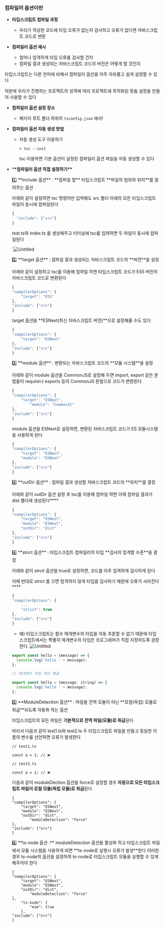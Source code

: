 ### 컴파일러 옵션이란

- **타입스크립트 컴파일 과정**

  - 우리가 작성한 코드에 타입 오류가 없는지 검사하고 오류가 없다면 자바스크립트 코드로 변환

- **컴파일러 옵션 예시**

  - 얼마나 엄격하게 타입 오류를 검사할 건지
  - 컴파일 결과 생성되는 자바스크립트 코드의 버전은 어떻게 할 것인지

타입스크립트는 다른 언어에 비해서 컴파일러 옵션을 아주 자유롭고 쉽게 설정할 수 있다

덕분에 우리가 진행하는 프로젝트의 성격에 따라 프로젝트에 최적화된 맞춤 설정을 만들어 사용할 수 있다

- **컴파일러 옵션 설정 장소**

  - 패키지 루트 폴더 하위의 `tsconfig.json` 에서!

- **컴파일러 옵션 자동 생성 방법**

  - 자동 생성 도구 이용하기
    ```shell
    > tsc --init
    ```
    tsc 이용하면 기본 옵션이 설정된 컴파일러 옵션 파일을 자동 생성할 수 있다

- \***\*컴파일러 옵션 직접 설정하기\*\***
    <aside>
    1️⃣ **include 옵션**
    : **컴파일 할** 타입스크립트 **파일의 범위와 위치**를 알려주는 옵션
    
    </aside>
    
    아래와 같이 설정하면 tsc 명령어만 입력해도 src 폴더 아래의 모든 타입스크립트 파일이 동시에 컴파일된다
    
    ```jsx
    {
      "include": ["src"]
    }
    ```
    
    test.ts와 index.ts 를 생성해주고 터미널에 tsc를 입력하면 두 파일이 동시에 컴파일된다

  `![Untitled](https://s3-us-west-2.amazonaws.com/secure.notion-static.com/4c0d64dd-b449-4230-aadc-68bd0cdb39f2/Untitled.png)

    <aside>
    2️⃣ **target 옵션**
    : 컴파일 결과 생성되는 자바스크립트 코드의 **버전**을 설정

    </aside>

  아래와 같이 설정하고 tsc를 이용해 컴파일 하면 타입스크립트 코드가 ES5 버전의 자바스크립트 코드로 변환된다

  ```jsx
  {
  "compilerOptions": {
      "target": "ES5"
  },
  "include": ["src"]
  }
  ```

  target 옵션을 **ESNext(최신 자바스크립트 버전)**으로 설정해줄 수도 있다

  ```jsx
  {
  "compilerOptions": {
      "target": "ESNext"
  },
  "include": ["src"]
  }
  ```

    <aside>
    3️⃣ **module 옵션**
    : 변환되는 자바스크립트 코드의 **모듈 시스템**을 설정
    </aside>

  아래와 같이 module 옵션을 CommonJS로 설정해 두면 import, export 같은 문법들이 require나 exports 등의 CommonJS 문법으로 코드가 변환된다

  ```jsx
  {
  "compilerOptions": {
      "target": "ESNext",
          "module": "CommonJS"
  },
  "include": ["src"]
  }
  ```

  module 옵션을 ESNext로 설정하면, 변환된 자바스크립트 코드가 ES 모듈시스템을 사용하게 된다

  ```jsx
  {
  "compilerOptions": {
      "target": "ESNext",
      "module": "ESNext"
  },
  "include": ["src"]
  }
  ```

    <aside>
    4️⃣ **outDir 옵션**
    : 컴파일 결과 생성할 자바스크립트 코드의 **위치**를 결정

    </aside>

  아래와 같이 outDir 옵션 설정 후 tsc를 이용해 컴파일 하면 이제 컴파일 결과가 dist 폴더에 생성된다\*\*\*\*

  ```jsx
  {
  "compilerOptions": {
      "target": "ESNext",
      "module": "ESNext",
      "outDir": "dist"
  },
  "include": ["src"]
  }
  ```

    <aside>
    4️⃣ **strict 옵션**
    : 타입스크립트 컴파일러의 타입 **검사의 엄격함 수준**을 결정

    </aside>

  아래와 같이 strcit 옵션을 true로 설정하면, 코드를 아주 엄격하게 검사하게 된다

  이때 반대로 strict 를 끄면 엄격하지 않게 타입을 검사하기 때문에 오류가 사라진다\*\*\*\*

  ```jsx
  {
  "compilerOptions": {
      ...
      "strict": true
  },
  "include": ["src"]
  }
  ```

  - 예) 타입스크립트는 함수 매개변수의 타입을 자동 추론할 수 없기 때문에 타입스크립트에서는 특별히 매개변수의 타입은 프로그래머가 직접 지정하도록 권장한다.
    ![Untitled](https://s3-us-west-2.amazonaws.com/secure.notion-static.com/d7a60b1f-525e-4426-ada4-5fd2f59a8aac/Untitled.png)

  ```jsx
  export const hello = (message) => {
    console.log('hello ' + message);
  };
  ```

  ```jsx
  // 매개변수 타입 에러 해결

  export const hello = (message: string) => {
    console.log('hello ' + message);
  };
  ```

    <aside>
    5️⃣ **ModuleDetection 옵션**
    : 파일을 전역 모듈이 아닌 **로컬(독립) 모듈로 취급**되도록 자동화 하는 옵션

    </aside>

  타입스크립트의 모든 파일은 **기본적으로 전역 파일(모듈)로 취급**된다

  따라서 다음과 같이 test1.ts와 test2.ts 두 타입스크립트 파일을 만들고 동일한 이름의 변수를 선언하면 오류가 발생한다

  ```tsx
  // test1.ts

  const a = 1; // ❌

  // test2.ts

  const a = 1; // ❌
  ```

  다음과 같이 moduleDection 옵션을 force로 설정할 경우 **자동으로 모든 타입스크립트 파일이 로컬 모듈(독립 모듈)로 취급**된다

  ```tsx
  {
  "compilerOptions": {
      "target": "ESNext",
      "module": "ESNext",
      "outDir": "dist",
          "moduleDetection": "force"
  },
  "include": ["src"]
  }
  ```

    <aside>
    6️⃣ **ts-node 옵션
    :** moduleDetection 옵션을 활성화 하고 타입스크립트 파일에서 모듈 시스템을 사용하게 되면 **ts-node로 실행시 오류가 발생**한다
    이러한 경우 ts-node의 옵션을 설정하여 ts-node로 타입스크립트 모듈을 실행할 수 있게 해주어야 한다

    </aside>
    
    ```tsx
    {
    "compilerOptions": {
        "target": "ESNext",
        "module": "ESNext",
        "outDir": "dist",
            "moduleDetection": "force"
    },
        "ts-node": {
            "esm": true
        },
    "include": ["src"]
    }
    ```
